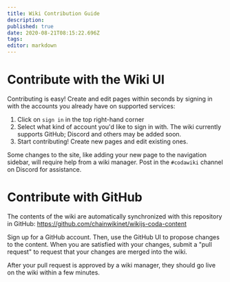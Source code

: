 ```yaml
---
title: Wiki Contribution Guide
description: 
published: true
date: 2020-08-21T08:15:22.696Z
tags: 
editor: markdown
---
```


# Contribute with the Wiki UI

Contributing is easy!  Create and edit pages within seconds by signing in with the accounts you already have on supported services:

1. Click on `sign in` in the top right-hand corner
2. Select what kind of account you'd like to sign in with. The wiki currently supports GitHub; Discord and others may be added soon.
3. Start contributing!  Create new pages and edit existing ones.

Some changes to the site, like adding your new page to the navigation sidebar, will require help from a wiki manager. Post in the `#codawiki` channel on Discord for assistance.


# Contribute with GitHub

The contents of the wiki are automatically synchronized with this repository in GitHub: https://github.com/chainwikinet/wikijs-coda-content

Sign up for a GitHub account.  Then, use the GitHub UI to propose changes to the content.  When you are satisfied with your changes, submit a "pull request" to request that your changes are merged into the wiki.

After your pull request is approved by a wiki manager, they should go live on the wiki within a few minutes.